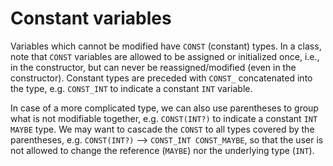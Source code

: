 # Constant variables

Variables which cannot be modified have `CONST` (constant) types.
In a class, note that `CONST` variables are allowed to be assigned
or initialized once, i.e., in the constructor, but can never be
reassigned/modified (even in the constructor).  Constant types
are preceded with `CONST_` concatenated into the type, e.g.
`CONST_INT` to indicate a constant `INT` variable.  

In case of a more complicated type, we can also use parentheses to
group what is not modifiable together, e.g. `CONST(INT?)` to
indicate a constant `INT MAYBE` type.  We may want to cascade the
`CONST` to all types covered by the parentheses, e.g.
`CONST(INT?)` --> `CONST_INT CONST_MAYBE`, so that the user is not
allowed to change the reference (`MAYBE`) nor the underlying type (`INT`).
